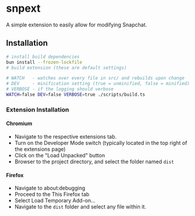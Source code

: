 # snpext

A simple extension to easily allow for modifying Snapchat.


## Installation

```sh
# install build dependencies
bun install --frozen-lockfile
# build extension (these are default settings)

# WATCH   - watches over every file in src/ and rebuilds upon change
# DEV     - minification setting (true = unminified, false = minified)
# VERBOSE - if the logging should verbose
WATCH=false DEV=false VERBOSE=true ./scripts/build.ts
```

### Extension Installation

#### Chromium
* Navigate to the respective extensions tab.
* Turn on the Developer Mode switch (typically located in the top right of the extensions page)
* Click on the "Load Unpacked" button
* Browser to the project directory, and select the folder named `dist`

#### Firefox
* Navigate to about:debugging
* Proceed to the This Firefox tab
* Select Load Temporary Add-on…
* Navigate to the `dist` folder and select any file within it.
